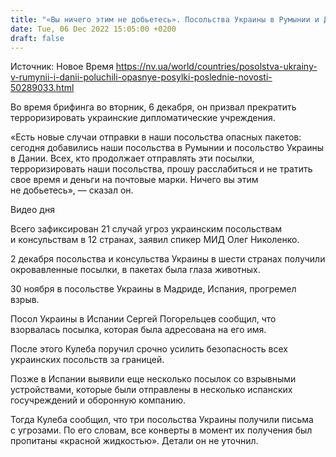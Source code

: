 ```yaml
---
title: "«Вы ничего этим не добьетесь». Посольства Украины в Румынии и Дании получили опасные посылки — Кулеба"
date: Tue, 06 Dec 2022 15:05:00 +0200
draft: false
---
```

Источник: Новое Время https://nv.ua/world/countries/posolstva-ukrainy-v-rumynii-i-danii-poluchili-opasnye-posylki-poslednie-novosti-50289033.html


 Во время брифинга во вторник, 6 декабря, он призвал прекратить терроризировать украинские дипломатические учреждения.

«Есть новые случаи отправки в наши посольства опасных пакетов: сегодня добавились наши посольства в Румынии и посольство Украины в Дании. Всех, кто продолжает отправлять эти посылки, терроризировать наши посольства, прошу расслабиться и не тратить свое время и деньги на почтовые марки. Ничего вы этим не добьетесь», — сказал он.

 Видео дня   

Всего зафиксирован 21 случай угроз украинским посольствам и консульствам в 12 странах, заявил спикер МИД Олег Николенко.

2 декабря посольства и консульства Украины в шести странах получили окровавленные посылки, в пакетах была глаза животных.

30 ноября в посольстве Украины в Мадриде, Испания, прогремел взрыв.

Посол Украины в Испании Сергей Погорельцев сообщил, что взорвалась посылка, которая была адресована на его имя.

После этого Кулеба поручил срочно усилить безопасность всех украинских посольств за границей.

Позже в Испании выявили еще несколько посылок со взрывными устройствами, которые были отправлены в несколько испанских госучреждений и оборонную компанию.

Тогда Кулеба сообщил, что три посольства Украины получили письма с угрозами. По его словам, все конверты в момент их получения был пропитаны «красной жидкостью». Детали он не уточнил.

